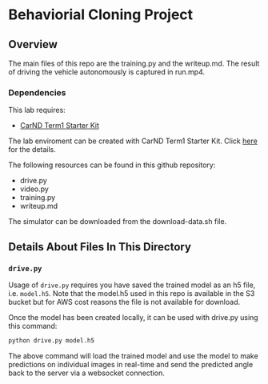 # Behaviorial Cloning Project

Overview
---
The main files of this repo are the training.py and the writeup.md. The result of driving the vehicle autonomously is captured in run.mp4. 

### Dependencies
This lab requires:

* [CarND Term1 Starter Kit](https://github.com/udacity/CarND-Term1-Starter-Kit)

The lab enviroment can be created with CarND Term1 Starter Kit. Click [here](https://github.com/udacity/CarND-Term1-Starter-Kit/blob/master/README.md) for the details.

The following resources can be found in this github repository:

* drive.py
* video.py
* training.py
* writeup.md

The simulator can be downloaded from the download-data.sh file.  

## Details About Files In This Directory

### `drive.py`

Usage of `drive.py` requires you have saved the trained model as an h5 file, i.e. `model.h5`. Note that the model.h5 used in this repo 
is available in the S3 bucket but for AWS cost reasons the file is not available for download. 

Once the model has been created locally, it can be used with drive.py using this command:

```sh
python drive.py model.h5
```

The above command will load the trained model and use the model to make predictions on individual images in real-time 
and send the predicted angle back to the server via a websocket connection.
